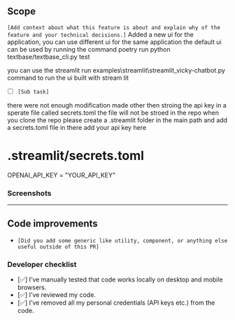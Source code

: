 ## Scope
`[Add context about what this feature is about and explain why of the feature and your technical decisions.]`
Added a new ui for the application, you can use different ui for the same application the default ui can be used by running the command poetry run python textbase/textbase_cli.py test

you can use the streamlit run examples\streamlit\streamlit_vicky-chatbot.py command to run the ui built with stream lit 


- [ ] `[Sub task]`

there were not enough modification made other then stroing the api key in a sperate file called secrets.toml  the file will not be stroed in the repo when you clone the repo please create a .streamlit folder in the main path and add a secrets.toml file in there add your api key here
# .streamlit/secrets.toml
OPENAI_API_KEY = "YOUR_API_KEY"

### Screenshots
---


## Code improvements
- `[Did you add some generic like utility, component, or anything else useful outside of this PR]`


### Developer checklist
- [✅] I’ve manually tested that code works locally on desktop and mobile browsers.
- [✅] I’ve reviewed my code.
- [✅] I’ve removed all my personal credentials (API keys etc.) from the code.